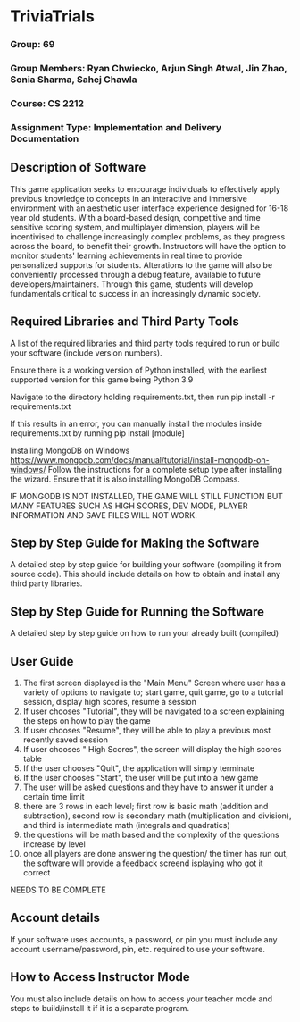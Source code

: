 # TriviaTrials 
### Group: 69
### Group Members: Ryan Chwiecko, Arjun Singh Atwal, Jin Zhao, Sonia Sharma, Sahej Chawla 
### Course: CS 2212
### Assignment Type: Implementation and Delivery Documentation


## Description of Software 
This game application seeks to encourage individuals to effectively apply previous knowledge to concepts in an interactive and immersive environment with an aesthetic user interface experience designed for 16-18 year old students. With a board-based design, competitive and time sensitive scoring system, and multiplayer dimension, players will be incentivised to challenge increasingly complex problems, as they progress across the board, to benefit their growth. Instructors will have the option to monitor students' learning achievements in real time to provide personalized supports for students. Alterations to the game will also be conveniently processed through a debug feature, available to future developers/maintainers. Through this game, students will develop fundamentals critical to success in an increasingly dynamic society.


## Required Libraries and Third Party Tools 
A list of the required libraries and third party tools required to run or build your software (include version numbers).

Ensure there is a working version of Python installed, with the earliest supported version for this game being Python 3.9

Navigate to the directory holding requirements.txt, then run pip install -r requirements.txt

If this results in an error, you can manually install the modules inside requirements.txt by running pip install [module]


Installing MongoDB on Windows
https://www.mongodb.com/docs/manual/tutorial/install-mongodb-on-windows/
Follow the instructions for a complete setup type after installing the wizard. Ensure that it is also installing MongoDB Compass.

IF MONGODB IS NOT INSTALLED, THE GAME WILL STILL FUNCTION BUT MANY FEATURES SUCH AS HIGH SCORES, DEV MODE, PLAYER INFORMATION AND SAVE FILES WILL NOT WORK.


## Step by Step Guide for Making the Software 
A detailed step by step guide for building your software (compiling it from source code). This should include details on how to obtain and install any third party libraries.


## Step by Step Guide for Running the Software 
A detailed step by step guide on how to run your already built (compiled) 


## User Guide 
1. The first screen displayed is the "Main Menu" Screen where user has a variety of options to navigate to; start game, quit game, go to a  tutorial session, display high scores, resume a session
2. If user chooses "Tutorial", they will be navigated to a screen explaining the steps on how to play the game 
3. If user chooses "Resume", they will be able to play a previous most recently saved session 
4. If user chooses " High Scores", the screen will display the high scores table 
5. If the user chooses "Quit", the application will simply terminate 
6. If the user chooses "Start", the user will be put into a new game 
7. The user will be asked questions and they have to answer it under a certain time limit 
8. there are 3 rows in each level; first row is basic math (addition and subtraction), second row is secondary math (multiplication and division), and third is intermediate math (integrals and quadratics)
9. the questions will be math based and the complexity of the questions increase by level 
10. once all players are done answering the question/ the timer has run out, the software will provide a feedback screend isplaying who got it correct 

NEEDS TO BE COMPLETE


## Account details 
If your software uses accounts, a password, or pin you must include any account username/password, pin, etc. required to use your software.


## How to Access Instructor Mode 
You must also include details on how to access your teacher mode and steps to build/install it if it is a separate program.
